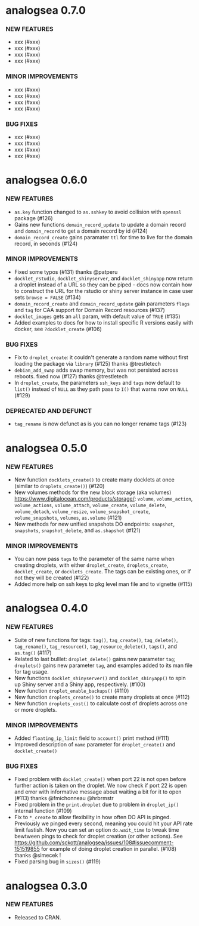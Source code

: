 analogsea 0.7.0
===============

### NEW FEATURES

* xxx (#xxx)
* xxx (#xxx)
* xxx (#xxx)
* xxx (#xxx)

### MINOR IMPROVEMENTS

* xxx (#xxx)
* xxx (#xxx)
* xxx (#xxx)
* xxx (#xxx)

### BUG FIXES

* xxx (#xxx)
* xxx (#xxx)
* xxx (#xxx)
* xxx (#xxx)


analogsea 0.6.0
===============

### NEW FEATURES

* `as.key` function changed to `as.sshkey` to avoid collision with `openssl`
package (#126)
* Gains new functions `domain_record_update` to update a domain record
and `domain_record` to get a domain record by id (#124)
* `domain_record_create` gains paramater `ttl` for time to live for the
domain record, in seconds (#124)

### MINOR IMPROVEMENTS

* Fixed some typos (#131) thanks @patperu
* `docklet_rstudio`, `docklet_shinyserver`, and `docklet_shinyapp`
now return a droplet instead of a URL so they can be piped - docs
now contain how to construct the URL for the rstudio or shiny server
instance in case user sets `browse = FALSE` (#134)
* `domain_record_create` and `domain_record_update` gain parameters
`flags` and `tag` for CAA support for Domain Record resources (#137)
* `docklet_images` gets an `all` param, with default value of
`TRUE` (#135)
* Added examples to docs for how to install specific R versions
easily with docker, see `?docklet_create` (#106)

### BUG FIXES

* Fix to `droplet_create`: it couldn't generate a random name without
first loading the package via `library` (#125) thanks @trestletech
* `debian_add_swap` adds swap memory, but was not persisted across
reboots. fixed now (#127) thanks @trestletech
* In `droplet_create`, the parameters `ssh_keys` and `tags` now default
to `list()` instead of `NULL` as they path pass to `I()` that warns
now on `NULL` (#129)

### DEPRECATED AND DEFUNCT

* `tag_rename` is now defunct as is you can no longer rename tags (#123)


analogsea 0.5.0
===============

### NEW FEATURES

* New function `docklets_create()` to create many docklets at once
(similar to `droplets_create()`)  (#120)
* New volumes methods for the new block storage (aka volumes)
<https://www.digitalocean.com/products/storage/>: `volume`, `volume_action`,
`volume_actions`, `volume_attach`, `volume_create`, `volume_delete`, `volume_detach`,
`volume_resize`, `volume_snapshot_create`, `volume_snapshots`, `volumes`,
`as.volume` (#121)
* New methods for new unified snapshots DO endpoints: `snapshot`,
`snapshots`, `snapshot_delete`, and `as.shapshot` (#121)

### MINOR IMPROVEMENTS

* You can now pass `tags` to the parameter of the same name when creating
droplets, with either `droplet_create`, `droplets_create`,
`docklet_create`, or `docklets_create`. The tags can be existing ones,
or if not they will be created (#122)
* Added more help on ssh keys to pkg level man file and to vignette (#115)


analogsea 0.4.0
===============

### NEW FEATURES

* Suite of new functions for tags: `tag()`, `tag_create()`,
`tag_delete()`, `tag_rename()`, `tag_resource()`,
`tag_resource_delete()`, `tags()`, and `as.tag()` (#117)
* Related to last bulllet: `droplet_delete()` gains new parameter `tag`;
`droplets()` gains new parameter `tag`, and examples added to its man file
for tag usage.
* New functions `docklet_shinyserver()` and `docklet_shinyapp()`
to spin up Shiny server and a Shiny app, respectively. (#100)
* New function `droplet_enable_backups()` (#110)
* New function `droplets_create()` to create many droplets at once (#112)
* New function `droplets_cost()` to calculate cost of droplets across
one or more droplets.

### MINOR IMPROVEMENTS

* Added `floating_ip_limit` field to `account()` print method (#111)
* Improved description of `name` parameter for `droplet_create()` and
`docklet_create()`

### BUG FIXES

* Fixed problem with `docklet_create()` when port 22 is not open
before further action is taken on the droplet. We now check if
port 22 is open and error with informative message about waiting
a bit for it to open (#113) thanks @fmichonneau @hrbrmstr
* Fixed problem in the `print.droplet` due to problem in `droplet_ip()` internal function (#109)
* Fix to `*_create` to allow flexibility in how often DO API is pinged.
Previously we pinged every second, meaning you could hit your API rate limit
fastish. Now you can set an option `do.wait_time` to tweak time
bewtween pings to check for droplet creation (or other actions).
See <https://github.com/sckott/analogsea/issues/108#issuecomment-151519855>
for example of doing droplet creation in parallel. (#108) thanks @simecek !
* Fixed parsing bug in `sizes()` (#119)

analogsea 0.3.0
===============

### NEW FEATURES

* Released to CRAN.
